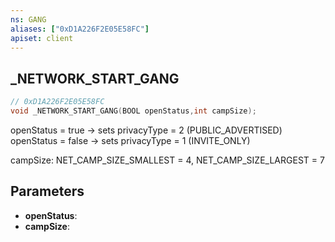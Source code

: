 ```yaml
---
ns: GANG
aliases: ["0xD1A226F2E05E58FC"]
apiset: client
---
```

## _NETWORK_START_GANG

```c
// 0xD1A226F2E05E58FC
void _NETWORK_START_GANG(BOOL openStatus,int campSize);
```

openStatus = true -> sets privacyType = 2 (PUBLIC_ADVERTISED)
openStatus = false -> sets privacyType = 1 (INVITE_ONLY)

campSize: NET_CAMP_SIZE_SMALLEST = 4, NET_CAMP_SIZE_LARGEST = 7

## Parameters
* **openStatus**:
* **campSize**:



